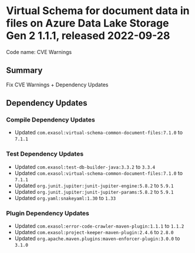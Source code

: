 # Virtual Schema for document data in files on Azure Data Lake Storage Gen 2 1.1.1, released 2022-09-28

Code name: CVE Warnings

## Summary

Fix CVE Warnings + Dependency Updates

## Dependency Updates

### Compile Dependency Updates

* Updated `com.exasol:virtual-schema-common-document-files:7.1.0` to `7.1.1`

### Test Dependency Updates

* Updated `com.exasol:test-db-builder-java:3.3.2` to `3.3.4`
* Updated `com.exasol:virtual-schema-common-document-files:7.1.0` to `7.1.1`
* Updated `org.junit.jupiter:junit-jupiter-engine:5.8.2` to `5.9.1`
* Updated `org.junit.jupiter:junit-jupiter-params:5.8.2` to `5.9.1`
* Updated `org.yaml:snakeyaml:1.30` to `1.33`

### Plugin Dependency Updates

* Updated `com.exasol:error-code-crawler-maven-plugin:1.1.1` to `1.1.2`
* Updated `com.exasol:project-keeper-maven-plugin:2.4.6` to `2.8.0`
* Updated `org.apache.maven.plugins:maven-enforcer-plugin:3.0.0` to `3.1.0`
